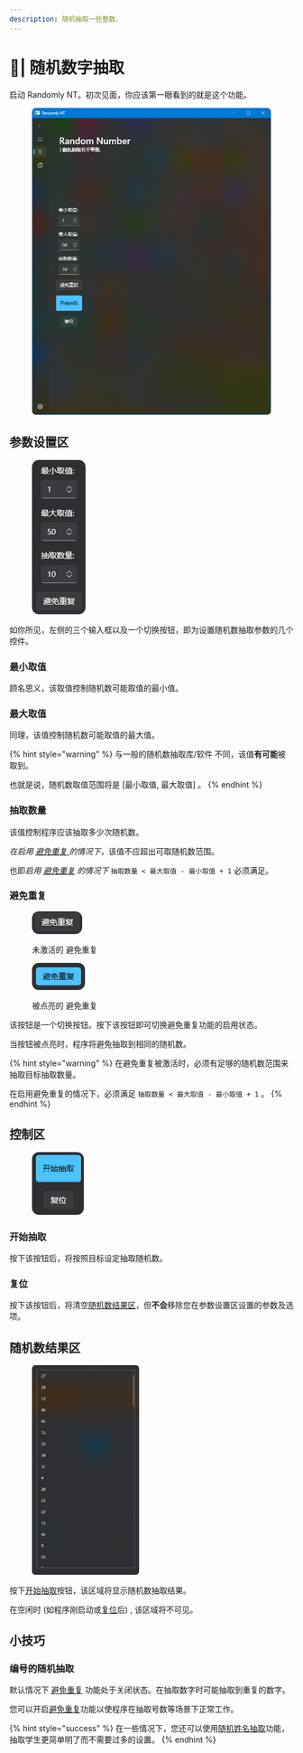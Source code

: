 ```yaml
---
description: 随机抽取一些整数。
---
```


# 🔢| 随机数字抽取

启动 Randomly NT。初次见面，你应该第一眼看到的就是这个功能。

<figure><img src="../.gitbook/assets/image.png" alt=""><figcaption></figcaption></figure>

## 参数设置区

<figure><img src="../.gitbook/assets/image (1).png" alt=""><figcaption></figcaption></figure>

如你所见，左侧的三个输入框以及一个切换按钮，即为设置随机数抽取参数的几个控件。

### 最小取值

顾名思义，该取值控制随机数可能取值的最小值。

### 最大取值

同理，该值控制随机数可能取值的最大值。

{% hint style="warning" %}
与一般的随机数抽取库/软件 不同，该值**有可能**被取到。

也就是说，随机数取值范围将是 \[最小取值, 最大取值] 。
{% endhint %}

### 抽取数量

该值控制程序应该抽取多少次随机数。

_在启用_ [_避免重复_ ](random-number.md#bi-mian-chong-fu)_的情况下_，该值不应超出可取随机数范围。

也&#x5373;_&#x542F;用_ [_避免重复_](random-number.md#bi-mian-chong-fu) _的情况下_ `抽取数量 < 最大取值 - 最小取值 + 1` 必须满足。

### 避免重复

<figure><img src="../.gitbook/assets/image (6).png" alt=""><figcaption><p>未激活的 避免重复</p></figcaption></figure>

<figure><img src="../.gitbook/assets/image (2).png" alt=""><figcaption><p>被点亮的 避免重复</p></figcaption></figure>

该按钮是一个切换按钮。按下该按钮即可切换避免重复功能的启用状态。

当按钮被点亮时，程序将避免抽取到相同的随机数。

{% hint style="warning" %}
在避免重复被激活时，必须有足够的随机数范围来抽取目标抽取数量。

在启用避免重复的情况下，必须满足 `抽取数量 < 最大取值 - 最小取值 + 1` 。
{% endhint %}

## 控制区

<figure><img src="../.gitbook/assets/image (12).png" alt=""><figcaption></figcaption></figure>

### 开始抽取

按下该按钮后，将按照目标设定抽取随机数。

### 复位

按下该按钮后，将清空[随机数结果区](random-number.md#sui-ji-shu-jie-guo-qu)，但**不会**移除您在参数设置区设置的参数及选项。

## 随机数结果区

<figure><img src="../.gitbook/assets/image (13).png" alt="" width="190"><figcaption></figcaption></figure>

按下[开始抽取](random-number.md#kai-shi-chou-qu)按钮，该区域将显示随机数抽取结果。

在空闲时 (如程序刚启动或[复位](random-number.md#fu-wei)后) , 该区域将不可见。



## 小技巧

### 编号的随机抽取

默认情况下 [避免重复](random-number.md#bi-mian-chong-fu) 功能处于关闭状态。在抽取数字时可能抽取到重复的数字。

您可以开启[避免重复](random-number.md#bi-mian-chong-fu)功能以使程序在抽取号数等场景下正常工作。

{% hint style="success" %}
在一些情况下，您还可以使用[随机姓名抽取](random-name.md)功能，抽取学生更简单明了而不需要过多的设置。
{% endhint %}


